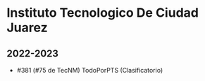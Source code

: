 # Instituto Tecnologico De Ciudad Juarez

## 2022-2023

- #381 (#75 de TecNM) TodoPorPTS (Clasificatorio)


